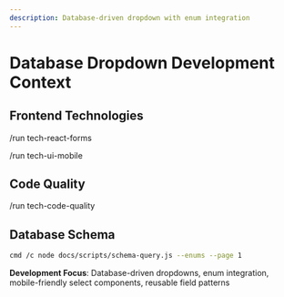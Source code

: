 ```yaml
---
description: Database-driven dropdown with enum integration
---
```


# Database Dropdown Development Context

## Frontend Technologies
/run tech-react-forms

/run tech-ui-mobile

## Code Quality
/run tech-code-quality

## Database Schema
```bash
cmd /c node docs/scripts/schema-query.js --enums --page 1
```

**Development Focus**: Database-driven dropdowns, enum integration, mobile-friendly select components, reusable field patterns
